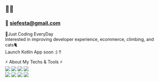 ## 👋👋

### 📧 siefesta@gmail.com

🌟Just Coding EveryDay   
  Interested in improving developer experience, ecommerce, climbing, and cats🐈    
  Launch Kotlin App soon :) !!   



⚡ About My Techs & Tools ⚡   
<img src="https://img.shields.io/badge/-Kotlin-0095D5?style=flat-square&logo=Kotlin&logoColor=white"/>
<img src="https://img.shields.io/badge/-swift-FA7343?style=flat-square&logo=Swift&logoColor=white"/>
<img src="https://img.shields.io/badge/-Java-007396?style=flat-square&logo=Java&logoColor=white"/>            <img src="https://img.shields.io/badge/-Python-3776AB?style=flat-square&logo=Python&logoColor=white"/> <br/> 
<img src="https://img.shields.io/badge/-Node.js-339933?style=flat-square&logo=Node.js&logoColor=white"/>  <img src="https://img.shields.io/badge/-Django-092E20?style=flat-square&logo=Django&logoColor=white"/> <img src="https://img.shields.io/badge/-MySQL-4479A1?style=flat-square&logo=MySQL&logoColor=white"/> <img src="https://img.shields.io/badge/-SQLite-003B57?style=flat-square&logo=SQLite&logoColor=white"/> 

<!--
**siefesta/siefesta** is a ✨ _special_ ✨ repository because its `README.md` (this file) appears on your GitHub profile.

Here are some ideas to get you started:

- 🔭 I’m currently working on ...
- 🌱 I’m currently learning ...
- 👯 I’m looking to collaborate on ...
- 🤔 I’m looking for help with ...
- 💬 Ask me about ...
- 📫 How to reach me: ...
- 😄 Pronouns: ...
- ⚡ Fun fact: ...
-->

